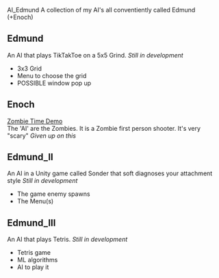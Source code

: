 AI_Edmund
A collection of my AI's all conventiently called Edmund (+Enoch)
 

## Edmund
An AI that plays TikTakToe on a 5x5 Grind.
*Still in development*
- 3x3 Grid 
- Menu to choose the grid 
- POSSIBLE window pop up

## Enoch
[Zombie Time Demo](https://www.youtube.com/watch?v=vZiypPDDFWk&t=3s&ab_channel=f%C3%A5lskN%C3%B8rsk)  
The 'AI' are the Zombies.
It is a Zombie first person shooter. It's very "scary"
*Given up on this*

## Edmund_II
An AI in a Unity game called Sonder that soft diagnoses your attachment style
*Still in development*
- The game enemy spawns 
- The Menu(s)

## Edmund_III
An AI that plays Tetris.
*Still in development*
- Tetris game 
- ML algorithms 
- AI to play it